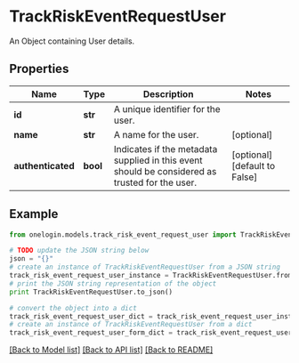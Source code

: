 # TrackRiskEventRequestUser

An Object containing User details.

## Properties
Name | Type | Description | Notes
------------ | ------------- | ------------- | -------------
**id** | **str** | A unique identifier for the user. | 
**name** | **str** | A name for the user. | [optional] 
**authenticated** | **bool** | Indicates if the metadata supplied in this event should be considered as trusted for the user. | [optional] [default to False]

## Example

```python
from onelogin.models.track_risk_event_request_user import TrackRiskEventRequestUser

# TODO update the JSON string below
json = "{}"
# create an instance of TrackRiskEventRequestUser from a JSON string
track_risk_event_request_user_instance = TrackRiskEventRequestUser.from_json(json)
# print the JSON string representation of the object
print TrackRiskEventRequestUser.to_json()

# convert the object into a dict
track_risk_event_request_user_dict = track_risk_event_request_user_instance.to_dict()
# create an instance of TrackRiskEventRequestUser from a dict
track_risk_event_request_user_form_dict = track_risk_event_request_user.from_dict(track_risk_event_request_user_dict)
```
[[Back to Model list]](../README.md#documentation-for-models) [[Back to API list]](../README.md#documentation-for-api-endpoints) [[Back to README]](../README.md)


